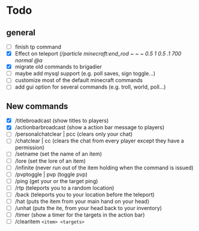 # Todo
## general

 - [ ] finish tp command
 - [x] Effect on teleport *(/particle minecraft:end_rod ~ ~ ~ 0.5 1 0.5 .1 700 normal @a*
 - [x] migrate old commands to brigadier
 - [ ] maybe add mysql support (e.g. poll saves, sign toggle...)
 - [ ] customize most of the default minecraft commands
 - [ ] add gui option for several commands (e.g. troll, world, poll...)
 
 ## New commands
 
 - [x] /titlebroadcast (show titles to players)
 - [x] /actionbarbroadcast (show a action bar message to players)
 - [ ] /personalchatclear | pcc (clears only your chat)
 - [ ] /chatclear | cc (clears the chat from every player except they have a permission)
 - [ ]  /setname (set the name of an item)
 - [ ] /lore (set the lore of an item)
 - [ ] /infinite (never run out of the item holding when the command is issued)
 - [ ] /pvptoggle | pvp (toggle pvp)
 - [ ] /ping (get your or the target ping)
 - [ ] /rtp (teleports you to a random location)
 - [ ] /back (teleports you to your location before the teleport)
 - [ ] /hat (puts the item from your main hand on your head)
 - [ ] /unhat (puts the ite, from your head back to your inventory)
 - [ ] /timer (show a timer for the targets in the action bar)
 - [ ] /clearitem `<item> <targets>`
